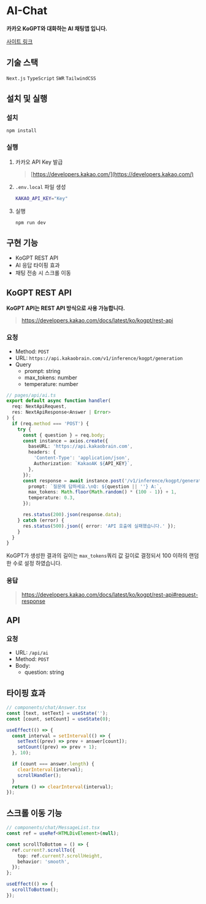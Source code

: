 # AI-Chat

**카카오 KoGPT와 대화하는 AI 채팅앱 입니다.**

[사이트 링크](https://ai-chat-lemon.vercel.app/)

## 기술 스택

`Next.js` `TypeScript` `SWR` `TailwindCSS`

## 설치 및 실행

### 설치

`npm install`

### 실행

1. 카카오 API Key 발급

   > [https://developers.kakao.com/](https://developers.kakao.com/)

2. `.env.local` 파일 생성

   ```bash
   KAKAO_API_KEY="Key"
   ```

3. 실행

   `npm run dev`

## 구현 기능

- KoGPT REST API
- AI 응답 타이핑 효과
- 채팅 전송 시 스크롤 이동

## KoGPT REST API

**KoGPT API는 REST API 방식으로 사용 가능합니다.**

> https://developers.kakao.com/docs/latest/ko/kogpt/rest-api

### 요청

- Method: `POST`
- URL: `https://api.kakaobrain.com/v1/inference/kogpt/generation`
- Query
  - prompt: string
  - max_tokens: number
  - temperature: number

```ts
// pages/api/ai.ts
export default async function handler(
  req: NextApiRequest,
  res: NextApiResponse<Answer | Error>
) {
  if (req.method === 'POST') {
    try {
      const { question } = req.body;
      const instance = axios.create({
        baseURL: 'https://api.kakaobrain.com',
        headers: {
          'Content-Type': 'application/json',
          Authorization: `KakaoAK ${API_KEY}`,
        },
      });
      const response = await instance.post('/v1/inference/kogpt/generation', {
        prompt: `질문에 답하세요.\nQ: ${question || ''} A:`,
        max_tokens: Math.floor(Math.random() * (100 - 1)) + 1,
        temperature: 0.3,
      });

      res.status(200).json(response.data);
    } catch (error) {
      res.status(500).json({ error: 'API 호출에 실패했습니다.' });
    }
  }
}
```

KoGPT가 생성한 결과의 길이는 `max_tokens`쿼리 값 길이로 결정되서 100 이하의 랜덤한 수로 설정 하였습니다.

### 응답

> https://developers.kakao.com/docs/latest/ko/kogpt/rest-api#request-response

## API

### 요청

- URL: `/api/ai`
- Method: `POST`
- Body:
  - question: string

## 타이핑 효과

```ts
// components/chat/Answer.tsx
const [text, setText] = useState('');
const [count, setCount] = useState(0);

useEffect(() => {
  const interval = setInterval(() => {
    setText((prev) => prev + answer[count]);
    setCount((prev) => prev + 1);
  }, 10);

  if (count === answer.length) {
    clearInterval(interval);
    scrollHandler();
  }
  return () => clearInterval(interval);
});
```

## 스크롤 이동 기능

```ts
// components/chat/MessageList.tsx
const ref = useRef<HTMLDivElement>(null);

const scrollToBottom = () => {
  ref.current?.scrollTo({
    top: ref.current?.scrollHeight,
    behavior: 'smooth',
  });
};

useEffect(() => {
  scrollToBottom();
});
```
